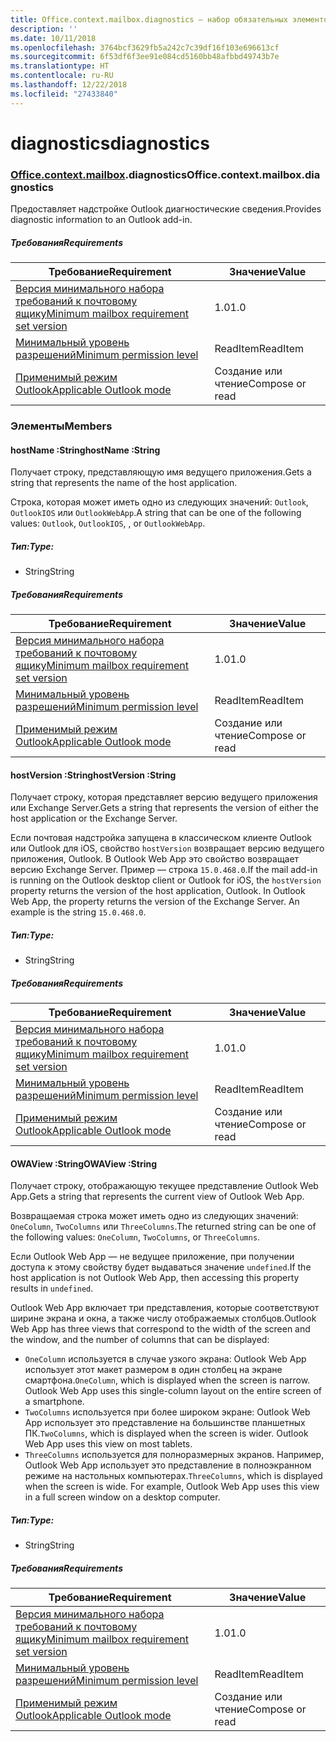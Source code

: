 ```yaml
---
title: Office.context.mailbox.diagnostics — набор обязательных элементов 1.4
description: ''
ms.date: 10/11/2018
ms.openlocfilehash: 3764bcf3629fb5a242c7c39df16f103e696613cf
ms.sourcegitcommit: 6f53df6f3ee91e084cd5160bb48afbbd49743b7e
ms.translationtype: HT
ms.contentlocale: ru-RU
ms.lasthandoff: 12/22/2018
ms.locfileid: "27433840"
---
```

# <a name="diagnostics"></a><span data-ttu-id="7e43d-102">diagnostics</span><span class="sxs-lookup"><span data-stu-id="7e43d-102">diagnostics</span></span>

### <a name="officeofficemdcontextofficecontextmdmailboxofficecontextmailboxmddiagnostics"></a><span data-ttu-id="7e43d-103">[Office](Office.md)[.context](Office.context.md)[.mailbox](Office.context.mailbox.md).diagnostics</span><span class="sxs-lookup"><span data-stu-id="7e43d-103">Office.context.mailbox.diagnostics</span></span>

<span data-ttu-id="7e43d-104">Предоставляет надстройке Outlook диагностические сведения.</span><span class="sxs-lookup"><span data-stu-id="7e43d-104">Provides diagnostic information to an Outlook add-in.</span></span>

##### <a name="requirements"></a><span data-ttu-id="7e43d-105">Требования</span><span class="sxs-lookup"><span data-stu-id="7e43d-105">Requirements</span></span>

|<span data-ttu-id="7e43d-106">Требование</span><span class="sxs-lookup"><span data-stu-id="7e43d-106">Requirement</span></span>| <span data-ttu-id="7e43d-107">Значение</span><span class="sxs-lookup"><span data-stu-id="7e43d-107">Value</span></span>|
|---|---|
|[<span data-ttu-id="7e43d-108">Версия минимального набора требований к почтовому ящику</span><span class="sxs-lookup"><span data-stu-id="7e43d-108">Minimum mailbox requirement set version</span></span>](/office/dev/add-ins/reference/requirement-sets/outlook-api-requirement-sets)| <span data-ttu-id="7e43d-109">1.0</span><span class="sxs-lookup"><span data-stu-id="7e43d-109">1.0</span></span>|
|[<span data-ttu-id="7e43d-110">Минимальный уровень разрешений</span><span class="sxs-lookup"><span data-stu-id="7e43d-110">Minimum permission level</span></span>](https://docs.microsoft.com/outlook/add-ins/understanding-outlook-add-in-permissions)| <span data-ttu-id="7e43d-111">ReadItem</span><span class="sxs-lookup"><span data-stu-id="7e43d-111">ReadItem</span></span>|
|[<span data-ttu-id="7e43d-112">Применимый режим Outlook</span><span class="sxs-lookup"><span data-stu-id="7e43d-112">Applicable Outlook mode</span></span>](https://docs.microsoft.com/outlook/add-ins/#extension-points)| <span data-ttu-id="7e43d-113">Создание или чтение</span><span class="sxs-lookup"><span data-stu-id="7e43d-113">Compose or read</span></span>|

### <a name="members"></a><span data-ttu-id="7e43d-114">Элементы</span><span class="sxs-lookup"><span data-stu-id="7e43d-114">Members</span></span>

####  <a name="hostname-string"></a><span data-ttu-id="7e43d-115">hostName :String</span><span class="sxs-lookup"><span data-stu-id="7e43d-115">hostName :String</span></span>

<span data-ttu-id="7e43d-116">Получает строку, представляющую имя ведущего приложения.</span><span class="sxs-lookup"><span data-stu-id="7e43d-116">Gets a string that represents the name of the host application.</span></span>

<span data-ttu-id="7e43d-117">Строка, которая может иметь одно из следующих значений: `Outlook`, `OutlookIOS` или `OutlookWebApp`.</span><span class="sxs-lookup"><span data-stu-id="7e43d-117">A string that can be one of the following values: `Outlook`, `OutlookIOS`, , or `OutlookWebApp`.</span></span>

##### <a name="type"></a><span data-ttu-id="7e43d-118">Тип:</span><span class="sxs-lookup"><span data-stu-id="7e43d-118">Type:</span></span>

*   <span data-ttu-id="7e43d-119">String</span><span class="sxs-lookup"><span data-stu-id="7e43d-119">String</span></span>

##### <a name="requirements"></a><span data-ttu-id="7e43d-120">Требования</span><span class="sxs-lookup"><span data-stu-id="7e43d-120">Requirements</span></span>

|<span data-ttu-id="7e43d-121">Требование</span><span class="sxs-lookup"><span data-stu-id="7e43d-121">Requirement</span></span>| <span data-ttu-id="7e43d-122">Значение</span><span class="sxs-lookup"><span data-stu-id="7e43d-122">Value</span></span>|
|---|---|
|[<span data-ttu-id="7e43d-123">Версия минимального набора требований к почтовому ящику</span><span class="sxs-lookup"><span data-stu-id="7e43d-123">Minimum mailbox requirement set version</span></span>](/office/dev/add-ins/reference/requirement-sets/outlook-api-requirement-sets)| <span data-ttu-id="7e43d-124">1.0</span><span class="sxs-lookup"><span data-stu-id="7e43d-124">1.0</span></span>|
|[<span data-ttu-id="7e43d-125">Минимальный уровень разрешений</span><span class="sxs-lookup"><span data-stu-id="7e43d-125">Minimum permission level</span></span>](https://docs.microsoft.com/outlook/add-ins/understanding-outlook-add-in-permissions)| <span data-ttu-id="7e43d-126">ReadItem</span><span class="sxs-lookup"><span data-stu-id="7e43d-126">ReadItem</span></span>|
|[<span data-ttu-id="7e43d-127">Применимый режим Outlook</span><span class="sxs-lookup"><span data-stu-id="7e43d-127">Applicable Outlook mode</span></span>](https://docs.microsoft.com/outlook/add-ins/#extension-points)| <span data-ttu-id="7e43d-128">Создание или чтение</span><span class="sxs-lookup"><span data-stu-id="7e43d-128">Compose or read</span></span>|

####  <a name="hostversion-string"></a><span data-ttu-id="7e43d-129">hostVersion :String</span><span class="sxs-lookup"><span data-stu-id="7e43d-129">hostVersion :String</span></span>

<span data-ttu-id="7e43d-130">Получает строку, которая представляет версию ведущего приложения или Exchange Server.</span><span class="sxs-lookup"><span data-stu-id="7e43d-130">Gets a string that represents the version of either the host application or the Exchange Server.</span></span>

<span data-ttu-id="7e43d-p101">Если почтовая надстройка запущена в классическом клиенте Outlook или Outlook для iOS, свойство `hostVersion` возвращает версию ведущего приложения, Outlook. В Outlook Web App это свойство возвращает версию Exchange Server. Пример — строка `15.0.468.0`.</span><span class="sxs-lookup"><span data-stu-id="7e43d-p101">If the mail add-in is running on the Outlook desktop client or Outlook for iOS, the `hostVersion` property returns the version of the host application, Outlook. In Outlook Web App, the property returns the version of the Exchange Server. An example is the string `15.0.468.0`.</span></span>

##### <a name="type"></a><span data-ttu-id="7e43d-134">Тип:</span><span class="sxs-lookup"><span data-stu-id="7e43d-134">Type:</span></span>

*   <span data-ttu-id="7e43d-135">String</span><span class="sxs-lookup"><span data-stu-id="7e43d-135">String</span></span>

##### <a name="requirements"></a><span data-ttu-id="7e43d-136">Требования</span><span class="sxs-lookup"><span data-stu-id="7e43d-136">Requirements</span></span>

|<span data-ttu-id="7e43d-137">Требование</span><span class="sxs-lookup"><span data-stu-id="7e43d-137">Requirement</span></span>| <span data-ttu-id="7e43d-138">Значение</span><span class="sxs-lookup"><span data-stu-id="7e43d-138">Value</span></span>|
|---|---|
|[<span data-ttu-id="7e43d-139">Версия минимального набора требований к почтовому ящику</span><span class="sxs-lookup"><span data-stu-id="7e43d-139">Minimum mailbox requirement set version</span></span>](/office/dev/add-ins/reference/requirement-sets/outlook-api-requirement-sets)| <span data-ttu-id="7e43d-140">1.0</span><span class="sxs-lookup"><span data-stu-id="7e43d-140">1.0</span></span>|
|[<span data-ttu-id="7e43d-141">Минимальный уровень разрешений</span><span class="sxs-lookup"><span data-stu-id="7e43d-141">Minimum permission level</span></span>](https://docs.microsoft.com/outlook/add-ins/understanding-outlook-add-in-permissions)| <span data-ttu-id="7e43d-142">ReadItem</span><span class="sxs-lookup"><span data-stu-id="7e43d-142">ReadItem</span></span>|
|[<span data-ttu-id="7e43d-143">Применимый режим Outlook</span><span class="sxs-lookup"><span data-stu-id="7e43d-143">Applicable Outlook mode</span></span>](https://docs.microsoft.com/outlook/add-ins/#extension-points)| <span data-ttu-id="7e43d-144">Создание или чтение</span><span class="sxs-lookup"><span data-stu-id="7e43d-144">Compose or read</span></span>|

####  <a name="owaview-string"></a><span data-ttu-id="7e43d-145">OWAView :String</span><span class="sxs-lookup"><span data-stu-id="7e43d-145">OWAView :String</span></span>

<span data-ttu-id="7e43d-146">Получает строку, отображающую текущее представление Outlook Web App.</span><span class="sxs-lookup"><span data-stu-id="7e43d-146">Gets a string that represents the current view of Outlook Web App.</span></span>

<span data-ttu-id="7e43d-147">Возвращаемая строка может иметь одно из следующих значений: `OneColumn`, `TwoColumns` или `ThreeColumns`.</span><span class="sxs-lookup"><span data-stu-id="7e43d-147">The returned string can be one of the following values: `OneColumn`, `TwoColumns`, or `ThreeColumns`.</span></span>

<span data-ttu-id="7e43d-148">Если Outlook Web App — не ведущее приложение, при получении доступа к этому свойству будет выдаваться значение `undefined`.</span><span class="sxs-lookup"><span data-stu-id="7e43d-148">If the host application is not Outlook Web App, then accessing this property results in `undefined`.</span></span>

<span data-ttu-id="7e43d-149">Outlook Web App включает три представления, которые соответствуют ширине экрана и окна, а также числу отображаемых столбцов.</span><span class="sxs-lookup"><span data-stu-id="7e43d-149">Outlook Web App has three views that correspond to the width of the screen and the window, and the number of columns that can be displayed:</span></span>

*   <span data-ttu-id="7e43d-p102">`OneColumn` используется в случае узкого экрана: Outlook Web App использует этот макет размером в один столбец на экране смартфона.</span><span class="sxs-lookup"><span data-stu-id="7e43d-p102">`OneColumn`, which is displayed when the screen is narrow. Outlook Web App uses this single-column layout on the entire screen of a smartphone.</span></span>
*   <span data-ttu-id="7e43d-p103">`TwoColumns` используется при более широком экране: Outlook Web App использует это представление на большинстве планшетных ПК.</span><span class="sxs-lookup"><span data-stu-id="7e43d-p103">`TwoColumns`, which is displayed when the screen is wider. Outlook Web App uses this view on most tablets.</span></span>
*   <span data-ttu-id="7e43d-p104">`ThreeColumns` используется для полноразмерных экранов. Например, Outlook Web App использует это представление в полноэкранном режиме на настольных компьютерах.</span><span class="sxs-lookup"><span data-stu-id="7e43d-p104">`ThreeColumns`, which is displayed when the screen is wide. For example, Outlook Web App uses this view in a full screen window on a desktop computer.</span></span>

##### <a name="type"></a><span data-ttu-id="7e43d-156">Тип:</span><span class="sxs-lookup"><span data-stu-id="7e43d-156">Type:</span></span>

*   <span data-ttu-id="7e43d-157">String</span><span class="sxs-lookup"><span data-stu-id="7e43d-157">String</span></span>

##### <a name="requirements"></a><span data-ttu-id="7e43d-158">Требования</span><span class="sxs-lookup"><span data-stu-id="7e43d-158">Requirements</span></span>

|<span data-ttu-id="7e43d-159">Требование</span><span class="sxs-lookup"><span data-stu-id="7e43d-159">Requirement</span></span>| <span data-ttu-id="7e43d-160">Значение</span><span class="sxs-lookup"><span data-stu-id="7e43d-160">Value</span></span>|
|---|---|
|[<span data-ttu-id="7e43d-161">Версия минимального набора требований к почтовому ящику</span><span class="sxs-lookup"><span data-stu-id="7e43d-161">Minimum mailbox requirement set version</span></span>](/office/dev/add-ins/reference/requirement-sets/outlook-api-requirement-sets)| <span data-ttu-id="7e43d-162">1.0</span><span class="sxs-lookup"><span data-stu-id="7e43d-162">1.0</span></span>|
|[<span data-ttu-id="7e43d-163">Минимальный уровень разрешений</span><span class="sxs-lookup"><span data-stu-id="7e43d-163">Minimum permission level</span></span>](https://docs.microsoft.com/outlook/add-ins/understanding-outlook-add-in-permissions)| <span data-ttu-id="7e43d-164">ReadItem</span><span class="sxs-lookup"><span data-stu-id="7e43d-164">ReadItem</span></span>|
|[<span data-ttu-id="7e43d-165">Применимый режим Outlook</span><span class="sxs-lookup"><span data-stu-id="7e43d-165">Applicable Outlook mode</span></span>](https://docs.microsoft.com/outlook/add-ins/#extension-points)| <span data-ttu-id="7e43d-166">Создание или чтение</span><span class="sxs-lookup"><span data-stu-id="7e43d-166">Compose or read</span></span>|